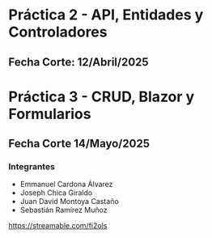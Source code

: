 # Práctica 2 - API, Entidades y Controladores
## Fecha Corte: 12/Abril/2025
# Práctica 3 - CRUD, Blazor y Formularios
## Fecha Corte 14/Mayo/2025
### Integrantes
- Emmanuel Cardona Álvarez
- Joseph Chica Giraldo
- Juan David Montoya Castaño
- Sebastián Ramírez Muñoz

https://streamable.com/fi2ols
